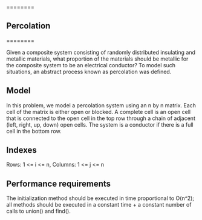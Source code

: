 ========
## Percolation
========

Given a composite system consisting of randomly distributed insulating and metallic materials, what proportion of the materials should be metallic for the composite system to be an electrical conductor? To model such situations, an abstract process known as percolation was defined.

## Model

In this problem, we model a percolation system using an n by n matrix. Each cell of the matrix is either open or blocked. A complete cell is an open cell that is connected to the open cell in the top row through a chain of adjacent (left, right, up, down) open cells. The system is a conductor if there is a full cell in the bottom row. 

## Indexes 

Rows: 1 <= i <= n, Columns: 1 <= j <= n

## Performance requirements

The initialization method should be executed in time proportional to O(n^2); all methods should be executed in a constant time + a constant number of calls to union() and find().